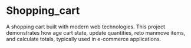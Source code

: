 # Shopping_cart
A  shopping cart built with modern web technologies. This project demonstrates how age cart state, update quantities, reto manmove items, and calculate totals, typically used in e-commerce applications.
